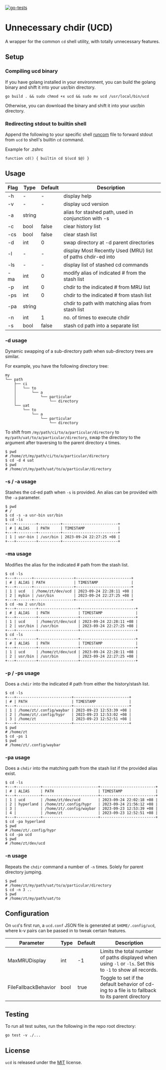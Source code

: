 [![go-tests](https://github.com/ztcjoe93/ucd/actions/workflows/test.yml/badge.svg?branch=main&event=workflow_dispatch)](https://github.com/ztcjoe93/ucd/actions/workflows/test.yml)

# Unnecessary chdir (UCD)
A wrapper for the common `cd` shell utility, with totally unnecessary features.

## Setup

### Compiling ucd binary

If you have golang installed in your environment, you can build the golang binary and shift it into your usr/bin directory.  
```shell
go build . && sudo chmod +x ucd && sudo mv ucd /usr/local/bin/ucd
```

Otherwise, you can download the binary and shift it into your usr/bin directory.


### Redirecting stdout to builtin shell

Append the following to your specific shell [runcom](https://en.wikipedia.org/wiki/RUNCOM) file  to forward stdout from `ucd` to shell's builtin `cd` command.

Example for .zshrc  
```shell
function cd() { builtin cd $(ucd $@) }
```

## Usage

| Flag | Type | Default | Description |
| --- | --- | --- | --- |
| -h | - | - | display help |
| -v | - | - | display ucd version | 
| -a | string |  | alias for stashed path, used in conjunction with -s |
| -c | bool | false | clear history list |
| -cs | bool | false | clear stash list |
| -d | int | 0 | swap directory at -d parent directories |
| -l | - | - | display Most Recently Used (MRU) list of paths chdir-ed into |
| -ls | - | - | display list of stashed cd commands |
| -ma | int | 0 | modify alias of indicated # from the stash list |
| -p | int | 0 | chdir to the indicated # from MRU list |
| -ps | int | 0 | chdir to the indicated # from stash list |
| -pa | string |  | chdir to path with matching alias from stash list |
| -n | int | 1 | no. of times to execute chdir |
| -s | bool | false | stash cd path into a separate list |


### -d usage

Dynamic swapping of a sub-directory path when sub-directory trees are similar.  

For example, you have the following directory tree:
```shell
my
└── path
    ├── ci
    │   └── to
    │       └── a
    │           └── particular
    │               └── directory
    └── uat
        └── to
            └── a
                └── particular
                    └── directory
```

To shift from `/my/path/ci/to/a/particular/directory` to `my/path/uat/to/a/particular/directory`, swap the directory to the argument after traversing to the parent directory `4` times.  

```shell
$ pwd
# /home/zt/my/path/ci/to/a/particular/directory
$ cd -d 4 uat
$ pwd
# /home/zt/my/path/uat/to/a/particular/directory
```

### -s / -a usage

Stashes the cd-ed path when `-s` is provided. An alias can be provided with the `-a` parameter.

```shell
$ pwd
# /
$ cd -s -a usr-bin usr/bin
$ cd -ls
+---+---------+----------+-------------------------+
| # | ALIAS   | PATH     | TIMESTAMP               |
+---+---------+----------+-------------------------+
| 1 | usr-bin | /usr/bin | 2023-09-24 22:27:25 +08 |
+---+---------+----------+-------------------------+
```

### -ma usage

Modifies the alias for the indicated # path from the stash list.  

```shell
$ cd -ls
+---+-------+------------------+-------------------------+
| # | ALIAS | PATH             | TIMESTAMP               |
+---+-------+------------------+-------------------------+
| 1 | ucd   | /home/zt/dev/ucd | 2023-09-24 22:28:11 +08 |
| 2 | mybin | /usr/bin         | 2023-09-24 22:27:25 +08 |
+---+-------+------------------+-------------------------+
$ cd -ma 2 usr/bin
+---+---------+------------------+-------------------------+
| # | ALIAS   | PATH             | TIMESTAMP               |
+---+---------+------------------+-------------------------+
| 1 | ucd     | /home/zt/dev/ucd | 2023-09-24 22:28:11 +08 |
| 2 | usr/bin | /usr/bin         | 2023-09-24 22:27:25 +08 |
+---+---------+------------------+-------------------------+
$ cd -ls
+---+---------+------------------+-------------------------+
| # | ALIAS   | PATH             | TIMESTAMP               |
+---+---------+------------------+-------------------------+
| 1 | ucd     | /home/zt/dev/ucd | 2023-09-24 22:28:11 +08 |
| 2 | usr/bin | /usr/bin         | 2023-09-24 22:27:25 +08 |
+---+---------+------------------+-------------------------+
```

### -p / -ps usage

Does a `chdir` into the indicated # path from either the history/stash list.  

```shell
$ cd -ls
+---+-------------------------+-------------------------+
| # | PATH                    | TIMESTAMP               |
+---+-------------------------+-------------------------+
| 1 | /home/zt/.config/waybar | 2023-09-23 12:53:39 +08 |
| 2 | /home/zt/.config/hypr   | 2023-09-23 12:53:02 +08 |
| 3 | /home/zt                | 2023-09-23 12:52:51 +08 |
+---+-------------------------+-------------------------+
$ pwd
# /home/zt
$ cd -ps 1
$ pwd
# /home/zt/.config/waybar
```

### -pa usage

Does a `chdir` into the matching path from the stash list if the provided alias exist.

```shell
$ cd -ls
+---+-----------+-------------------------+-------------------------+
| # | ALIAS     | PATH                    | TIMESTAMP               |
+---+-----------+-------------------------+-------------------------+
| 1 | ucd       | /home/zt/dev/ucd        | 2023-09-24 22:02:18 +08 |
| 2 | hyperland | /home/zt/.config/hypr   | 2023-09-24 21:56:12 +08 |
| 3 |           | /home/zt/.config/waybar | 2023-09-23 12:53:39 +08 |
| 4 |           | /home/zt                | 2023-09-23 12:52:51 +08 |
+---+-----------+-------------------------+-------------------------+
$ cd -pa hyperland
$ pwd
# /home/zt/.config/hypr
$ cd -pa ucd
$ pwd
# /home/zt/dev/ucd
```

### -n usage

Repeats the `chdir` command a number of `-n` times. Solely for parent directory jumping.  

```shell
$ pwd
# /home/zt/my/path/uat/to/a/particular/directory
$ cd -n 3 ..
$ pwd
# /home/zt/my/path/uat/to
```

## Configuration

On `ucd`'s first run, a `ucd.conf` JSON file is generated at `$HOME/.config/ucd`, where k-v pairs can be passed in to tweak certain features.  

| Parameter | Type | Default | Description |
| --- | --- | --- | --- |
| MaxMRUDisplay | int | -1 | Limits the total number of paths displayed when using `-l` or `-ls`. Set this to `-1` to show all records. |
| FileFallbackBehavior | bool | true | Toggle to set if the default behavior of cd-ing to a file is to fallback to its parent directory |

## Testing

To run all test suites, run the following in the repo root directory: 
```shell
go test -v ./...
```

## License

`ucd` is released under the [MIT](LICENSE.md) license.
